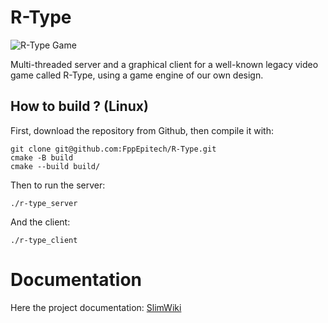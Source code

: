# R-Type

![R-Type Game](https://i.imgur.com/DnVU1l5.png)

Multi-threaded server and a graphical client for a well-known legacy video game called R-Type, using a game engine of our own design.

## How to build ? (Linux)
First, download the repository from Github, then compile it with:
```
git clone git@github.com:FppEpitech/R-Type.git
cmake -B build
cmake --build build/
```
Then to run the server:
```
./r-type_server
```
And the client:
```
./r-type_client
```
# Documentation
Here the project documentation: [SlimWiki](https://slimwiki.com/6fvu0f5pu/getting-started-nqdxve9qg-/welcome)
